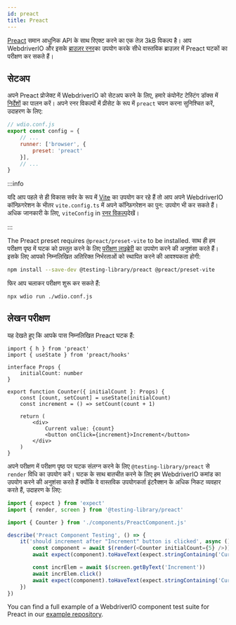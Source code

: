 ```yaml
---
id: preact
title: Preact
---
```


[Preact](https://preactjs.com/) समान आधुनिक API के साथ रिएक्ट करने का एक तेज़ 3kB विकल्प है। आप WebdriverIO और इसके [ब्राउज़र रनर](/docs/runner#browser-runner)का उपयोग करके सीधे वास्तविक ब्राउज़र में Preact घटकों का परीक्षण कर सकते हैं।

## सेटअप

अपने Preact प्रोजेक्ट में WebdriverIO को सेटअप करने के लिए, हमारे कंपोनेंट टेस्टिंग डॉक्स में [निर्देशों](/docs/component-testing#set-up) का पालन करें। अपने रनर विकल्पों में प्रीसेट के रूप में `preact` चयन करना सुनिश्चित करें, उदाहरण के लिए:

```js
// wdio.conf.js
export const config = {
    // ...
    runner: ['browser', {
        preset: 'preact'
    }],
    // ...
}
```

:::info

यदि आप पहले से ही विकास सर्वर के रूप में [Vite](https://vitejs.dev/) का उपयोग कर रहे हैं तो आप अपने WebdriverIO कॉन्फ़िगरेशन के भीतर `vite.config.ts` में अपने कॉन्फ़िगरेशन का पुन: उपयोग भी कर सकते हैं। अधिक जानकारी के लिए, `viteConfig` in [रनर विकल्प](/docs/runner#runner-options)देखें।

:::

The Preact preset requires `@preact/preset-vite` to be installed. साथ ही हम परीक्षण पृष्ठ में घटक को प्रस्तुत करने के लिए [परीक्षण लाइब्रेरी](https://testing-library.com/) का उपयोग करने की अनुशंसा करते हैं। इसके लिए आपको निम्नलिखित अतिरिक्त निर्भरताओं को स्थापित करने की आवश्यकता होगी:

```sh npm2yarn
npm install --save-dev @testing-library/preact @preact/preset-vite
```

फिर आप चलाकर परीक्षण शुरू कर सकते हैं:

```sh
npx wdio run ./wdio.conf.js
```

## लेखन परीक्षण

यह देखते हुए कि आपके पास निम्नलिखित Preact घटक हैं:

```tsx title="./components/Component.jsx"
import { h } from 'preact'
import { useState } from 'preact/hooks'

interface Props {
    initialCount: number
}

export function Counter({ initialCount }: Props) {
    const [count, setCount] = useState(initialCount)
    const increment = () => setCount(count + 1)

    return (
        <div>
            Current value: {count}
            <button onClick={increment}>Increment</button>
        </div>
    )
}

```

अपने परीक्षण में परीक्षण पृष्ठ पर घटक संलग्न करने के लिए `@testing-library/preact` से `render` विधि का उपयोग करें। घटक के साथ बातचीत करने के लिए हम WebdriverIO कमांड का उपयोग करने की अनुशंसा करते हैं क्योंकि वे वास्तविक उपयोगकर्ता इंटरैक्शन के अधिक निकट व्यवहार करते हैं, उदाहरण के लिए:

```ts title="app.test.tsx"
import { expect } from 'expect'
import { render, screen } from '@testing-library/preact'

import { Counter } from './components/PreactComponent.js'

describe('Preact Component Testing', () => {
    it('should increment after "Increment" button is clicked', async () => {
        const component = await $(render(<Counter initialCount={5} />))
        await expect(component).toHaveText(expect.stringContaining('Current value: 5'))

        const incrElem = await $(screen.getByText('Increment'))
        await incrElem.click()
        await expect(component).toHaveText(expect.stringContaining('Current value: 6'))
    })
})
```

You can find a full example of a WebdriverIO component test suite for Preact in our [example repository](https://github.com/webdriverio/component-testing-examples/tree/main/preact-typescript-vite).
